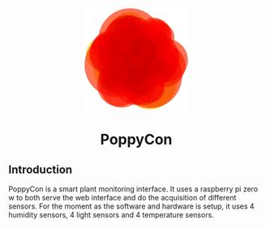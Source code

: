 <p align="center">
  <img alt="PoppyCon" src="https://github.com/willmendil/PoppyCon/blob/master/static/img/poppyconLogo.png" height="200" />
</p>
<h1 align="center">PoppyCon</h1>

## Introduction
PoppyCon is a smart plant monitoring interface. It uses a raspberry pi zero w to both serve the web interface and do the acquisition of different sensors. For the moment as the software and hardware is setup, it uses 4 humidity sensors, 4 light sensors and 4 temperature sensors.
